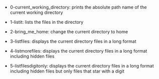 - 0-current_working_directory: prints the absolute path name of the current working directory

- 1-listit: lists the files in the directory

- 2-bring_me_home: change the current directory to home

- 3-listfiles: displays the current directory files in a long format

- 4-listmorefiles: displays the current directory files in a long format including hidden files
- 5-listfilesdigitonly: displays the current directory files in a long format including hidden files but only files that star with a digit
